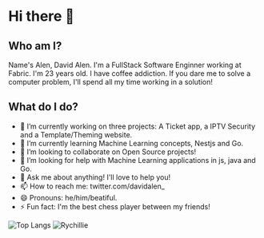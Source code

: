 # Hi there 👋

## Who am I?

Name's Alen, David Alen. I'm a FullStack Software Enginner working at Fabric.
I'm 23 years old. I have coffee addiction. If you dare me to solve a computer problem, I'll spend all my time working in a solution!

## What do I do?

- 🔭  I’m currently working on three projects: A Ticket app, a IPTV Security and a Template/Theming website.
- 🌱  I’m currently learning Machine Learning concepts, Nestjs and Go.
- 👯  I’m looking to collaborate on Open Source projects!
- 🤔  I’m looking for help with Machine Learning applications in js, java and Go.
- 💬  Ask me about anything! I'll love to help you!
- 📫  How to reach me: twitter.com/davidalen_
- 😄  Pronouns: he/him/beatiful.
- ⚡  Fun fact: I'm the best chess player between my friends!

![Top Langs](https://github-readme-stats.vercel.app/api/top-langs/?username=alendavid&langs_count=5&theme=onedark)
![Rychillie](https://github-readme-stats.vercel.app/api?username=alendavid&show_icons=true&theme=onedark)

